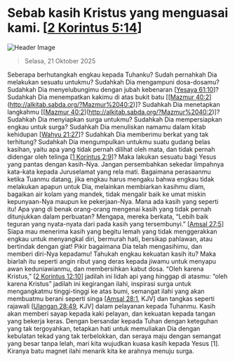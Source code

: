 
# Sebab kasih Kristus yang menguasai kami. [[2 Korintus 5:14](http://alkitab.sabda.org/?2%20Korintus%205:14)]

![Header Image](https://alkitab.app/slice/sunrise.jpg)

> Selasa, 21 Oktober 2025

Seberapa berhutangkah engkau kepada Tuhanku? Sudah pernahkah Dia melakukan sesuatu untukmu? Sudahkah Dia mengampuni dosa-dosamu? Sudahkah Dia menyelubungimu dengan jubah kebenaran [[Yesaya 61:10](http://alkitab.sabda.org/?Yesaya%2061:10)]? Sudahkah Dia menempatkan kakimu di atas bukit batu [[[Mazmur 40:2](http://alkitab.sabda.org/?Mazmur%2040:2)](http://alkitab.sabda.org/?Mazmur%2040:2)]? Sudahkah Dia menetapkan langkahmu [[[Mazmur 40:2](http://alkitab.sabda.org/?Mazmur%2040:2)](http://alkitab.sabda.org/?Mazmur%2040:2)]? Sudahkah Dia menyiapkan surga untukmu? Sudahkah Dia mempersiapkan engkau untuk surga? Sudahkah Dia menuliskan namamu dalam kitab kehidupan [[Wahyu 21:27](http://alkitab.sabda.org/?Wahyu%2021:27)]? Sudahkah Dia memberimu berkat yang tak terhitung? Sudahkah Dia mengumpulkan untukmu suatu gudang belas kasihan, yaitu apa yang tidak pernah dilihat oleh mata, dan tidak pernah didengar oleh telinga [[1 Korintus 2:9](http://alkitab.sabda.org/?1%20Korintus%202:9)]? Maka lakukan sesuatu bagi Yesus yang pantas dengan kasih-Nya. Jangan persembahkan sekedar limpahnya kata-kata kepada Juruselamat yang rela mati. Bagaimana perasaanmu ketika Tuanmu datang, jika engkau harus mengaku bahwa engkau tidak melakukan apapun untuk Dia, melainkan membiarkan kasihmu diam, bagaikan air kolam yang mandek, tidak mengalir baik ke umat miskin kepunyaan-Nya maupun ke pekerjaan-Nya. Mana ada kasih yang seperti itu! Apa yang di benak orang-orang mengenai kasih yang tidak pernah ditunjukkan dalam perbuatan? Mengapa, mereka berkata, “Lebih baik teguran yang nyata-nyata dari pada kasih yang tersembunyi.” [[Amsal 27:5](http://alkitab.sabda.org/?Amsal%2027:5)] Siapa mau menerima kasih yang begitu lemah yang tidak menggerakkan engkau untuk menyangkal diri, bermurah hati, bersikap pahlawan, atau bertindak dengan giat! Pikir bagaimana Dia telah mengasihimu, dan memberi diri-Nya kepadamu! Tahukah engkau kekuatan kasih itu? Maka biarlah itu seperti angin ribut yang deras kepada jiwamu untuk menyapu awan keduniawianmu, dan membersihkan kabut dosa. “Oleh karena Kristus,” [[2 Korintus 12:10](http://alkitab.sabda.org/?2%20Korintus%2012:10)] jadilah ini lidah api yang hinggap di atasmu: “oleh karena Kristus” jadilah ini kegirangan ilahi, inspirasi surga untuk mengangkatmu tinggi-tinggi ke atas bumi, semangat ilahi yang akan membuatmu berani seperti singa [[Amsal 28:1](http://alkitab.sabda.org/?Amsal%2028:1), KJV] dan tangkas seperti rajawali [[Ulangan 28:49](http://alkitab.sabda.org/?Ulangan%2028:49), KJV] dalam pelayanan kepada Tuhanmu. Kasih akan memberi sayap kepada kaki pelayan, dan kekuatan kepada tangan yang bekerja keras. Dengan bersandar kepada Tuhan dengan keteguhan yang tak tergoyahkan, tetapkan hati untuk memuliakan Dia dengan kebulatan tekad yang tak terbelokkan, dan seraya maju dengan semangat yang besar tanpa lelah, mari kita wujudkan kuasa kasih kepada Yesus [1]. Kiranya batu magnet ilahi menarik kita ke arahnya menuju surga.
    